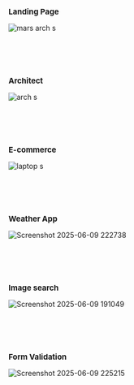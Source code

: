 <h2 style="font-size: 15px;">Landing Page</h2>

![mars arch s](https://github.com/user-attachments/assets/27888c17-b389-4cc4-9010-2c03069a792c)

<br><br><br>

<h2 style="font-size: 15px;">Architect</h2>

![arch s](https://github.com/user-attachments/assets/c0f09498-601b-4b78-b8d2-0b6c0692d280)

<br><br><br>

<h2 style="font-size: 15px;">E-commerce</h2> 

![laptop s](https://github.com/user-attachments/assets/1c1d3aa6-51ca-49b6-b3d0-76818bbb50f0)

<br><br><br>

<h2 style="font-size: 15px;">Weather App</h2> 

![Screenshot 2025-06-09 222738](https://github.com/user-attachments/assets/76cab35e-7a15-403a-8977-4fef58bc8ec9)

<br><br><br>

<h2 style="font-size: 15px;">Image search</h2> 

![Screenshot 2025-06-09 191049](https://github.com/user-attachments/assets/817f6d31-575f-46c7-a782-db0fa647f8cc)

<br><br><br>

<h2 style="font-size: 15px;">Form Validation</h2> 

![Screenshot 2025-06-09 225215](https://github.com/user-attachments/assets/c6e9d4fc-f58f-4875-b78e-89c3fe46d40b)

<br><br><br>
